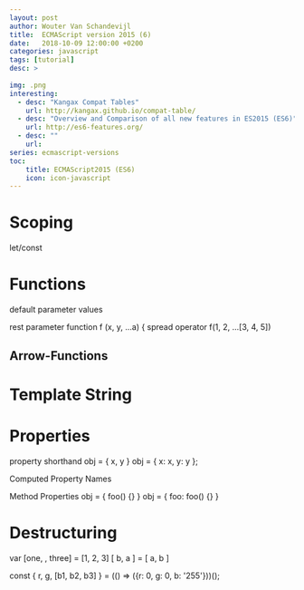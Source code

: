 ```yaml
---
layout: post
author: Wouter Van Schandevijl
title:  ECMAScript version 2015 (6)
date:   2018-10-09 12:00:00 +0200
categories: javascript
tags: [tutorial]
desc: >
  
img: .png
interesting:
  - desc: "Kangax Compat Tables"
    url: http://kangax.github.io/compat-table/
  - desc: "Overview and Comparison of all new features in ES2015 (ES6)"
    url: http://es6-features.org/
  - desc: ""
    url: 
series: ecmascript-versions
toc:
    title: ECMAScript2015 (ES6)
    icon: icon-javascript
---
```



<!--more-->

# Scoping
let/const



# Functions
default parameter values

rest parameter
function f (x, y, ...a) {
spread operator
f(1, 2, ...[3, 4, 5])

## Arrow-Functions



# Template String


# Properties

property shorthand
obj = { x, y }
obj = { x: x, y: y };

Computed Property Names

Method Properties
obj = { foo() {} }
obj = { foo: foo() {} }


# Destructuring

var [one, , three] = [1, 2, 3]
[ b, a ] = [ a, b ]

const { r, g, [b1, b2, b3] } = (() => ({r: 0, g: 0, b: '255'}))();


